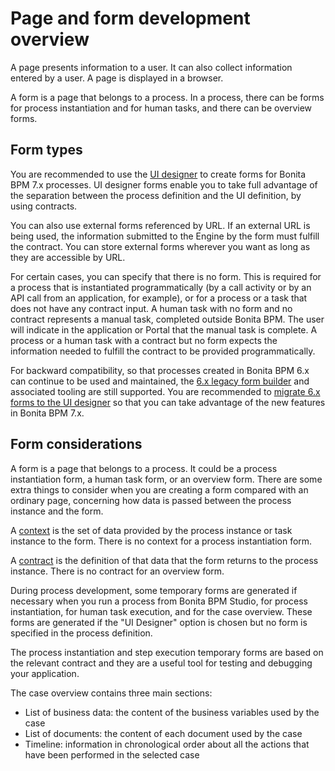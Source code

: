 # Page and form development overview

A page presents information to a user. It can also collect information entered by a user. A page is displayed in a browser.

A form is a page that belongs to a process. In a process, there can be forms for process instantiation and for human tasks, and there can be overview forms.

## Form types

You are recommended to use the [UI designer](ui-designer-overview.md) to create forms for Bonita BPM 7.x processes. UI designer forms enable you to take full advantage of the separation between the process definition and the UI definition, by using contracts. 

You can also use external forms referenced by URL. If an external URL is being used, the information submitted to the Engine by the form must fulfill the contract. You can store external forms wherever you want as long as they are accessible by URL. 

For certain cases, you can specify that there is no form. This is required for a process that is instantiated programmatically (by a call activity or by an API call from an application, for example), or for a process or a task that does not have any contract input.
A human task with no form and no contract represents a manual task, completed outside Bonita BPM. The user will indicate in the application or Portal that the manual task is complete. A process or a human task with a contract but no form expects the information needed to fulfill the contract to be provided programmatically.

For backward compatibility, so that processes created in Bonita BPM 6.x can continue to be used and maintained, the [6.x legacy form builder](6x-legacy-forms.md) and associated tooling are still supported. You are recommended to [migrate 6.x forms to the UI designer](migrate-a-form-from-6x.md) so that you can take advantage of the new features in Bonita BPM 7.x. 

## Form considerations

A form is a page that belongs to a process. It could be a process instantiation form, a human task form, or an overview form. There are some extra things to consider when you are creating a form compared with an ordinary page, concerning how data is passed between the process instance and the form.

A [context](contracts-and-contexts.md#context) is the set of data provided by the process instance or task instance to the form. There is no context for a process instantiation form.

A [contract](contracts-and-contexts.md) is the definition of that data that the form returns to the process instance. There is no contract for an overview form.

During process development, some temporary forms are generated if necessary when you run a process from Bonita BPM Studio, for process instantiation, for human task execution, and for the case overview. These forms are generated if the "UI Designer" option is chosen but no form is specified in the process definition.

The process instantiation and step execution temporary forms are based on the relevant contract and they are a useful tool for testing and debugging your application. 

The case overview contains three main sections:

* List of business data: the content of the business variables used by the case
* List of documents: the content of each document used by the case
* Timeline: information in chronological order about all the actions that have been performed in the selected case

